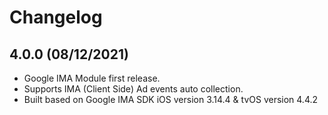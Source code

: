# Changelog

## 4.0.0 (08/12/2021)
* Google IMA Module first release.
* Supports IMA (Client Side) Ad events auto collection.
* Built based on Google IMA SDK iOS version 3.14.4 & tvOS version 4.4.2
